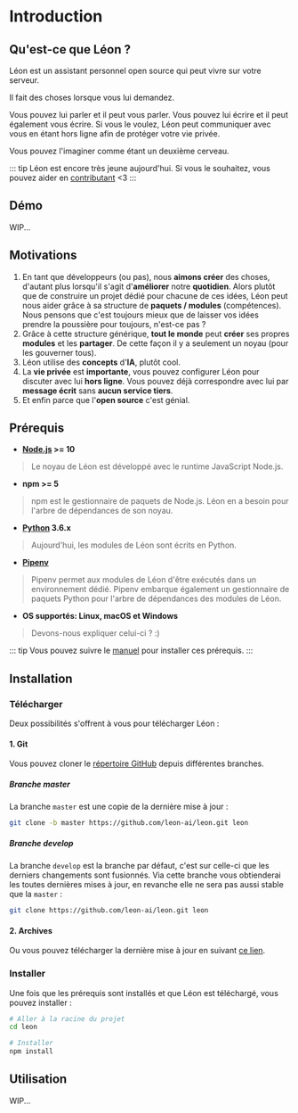 # Introduction

## Qu'est-ce que Léon ?

Léon est un assistant personnel open source qui peut vivre sur votre serveur.

Il fait des choses lorsque vous lui demandez.
  
Vous pouvez lui parler et il peut vous parler.
Vous pouvez lui écrire et il peut également vous écrire.
Si vous le voulez, Léon peut communiquer avec vous en étant hors ligne afin de protéger votre vie privée.
  
Vous pouvez l'imaginer comme étant un deuxième cerveau.
  
::: tip
Léon est encore très jeune aujourd'hui. Si vous le souhaitez, vous pouvez aider en [contributant](https://github.com/leon-ai/leon/blob/develop/.github/CONTRIBUTING.md) <3
:::

## Démo

WIP...

## Motivations

1. En tant que développeurs (ou pas), nous **aimons créer** des choses, d'autant plus lorsqu'il s'agit d'**améliorer** notre **quotidien**. Alors plutôt que de construire un projet dédié pour chacune de ces idées, Léon peut nous aider grâce à sa structure de **paquets / modules** (compétences). Nous pensons que c'est toujours mieux que de laisser vos idées prendre la poussière pour toujours, n'est-ce pas ?
2. Grâce à cette structure générique, **tout le monde** peut **créer** ses propres **modules** et les **partager**. De cette façon il y a seulement un noyau (pour les gouverner tous).
3. Léon utilise des **concepts** d'**IA**, plutôt cool.
4. La **vie privée** est **importante**, vous pouvez configurer Léon pour discuter avec lui **hors ligne**. Vous pouvez déjà correspondre avec lui par **message écrit** sans **aucun service tiers**.
5. Et enfin parce que l'**open source** c'est génial.

## Prérequis

- **[Node.js](https://nodejs.org/) >= 10**  
> Le noyau de Léon est développé avec le runtime JavaScript Node.js.
- **npm >= 5**  
> npm est le gestionnaire de paquets de Node.js. Léon en a besoin pour l'arbre de dépendances de son noyau.
- **[Python](https://www.python.org/downloads/) 3.6.x**  
> Aujourd'hui, les modules de Léon sont écrits en Python.
- **[Pipenv](https://docs.pipenv.org)**
> Pipenv permet aux modules de Léon d'être exécutés dans un environnement dédié. Pipenv embarque également un gestionnaire de paquets Python pour l'arbre de dépendances des modules de Léon.
- **OS supportés: Linux, macOS et Windows**  
> Devons-nous expliquer celui-ci ? :)

::: tip
Vous pouvez suivre le [manuel](/fr-FR/how-to/) pour installer ces prérequis.
:::

## Installation

### Télécharger

Deux possibilités s'offrent à vous pour télécharger Léon :

#### 1. Git

Vous pouvez cloner le [répertoire GitHub](https://github.com/leon-ai/leon) depuis différentes branches.

##### Branche master

La branche `master` est une copie de la dernière mise à jour :

```bash
git clone -b master https://github.com/leon-ai/leon.git leon
```

##### Branche develop

La branche `develop` est la branche par défaut, c'est sur celle-ci que les derniers changements sont fusionnés. Via cette branche vous obtienderai les toutes dernières mises à jour, en revanche elle ne sera pas aussi stable que la `master` :

```bash
git clone https://github.com/leon-ai/leon.git leon
```

#### 2. Archives

Ou vous pouvez télécharger la dernière mise à jour en suivant [ce lien](https://github.com/leon-ai/leon/releases/latest).

### Installer

Une fois que les prérequis sont installés et que Léon est téléchargé, vous pouvez installer :

```bash
# Aller à la racine du projet
cd leon

# Installer
npm install
```

## Utilisation

WIP...

